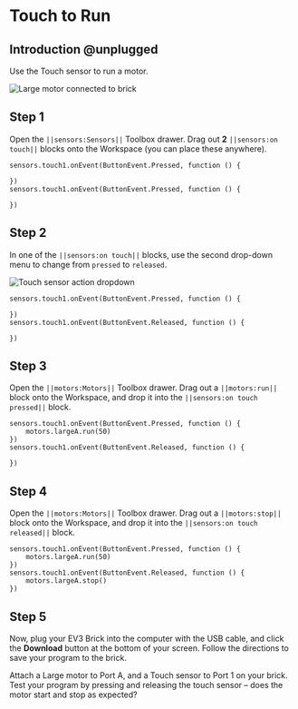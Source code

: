 # Touch to Run

## Introduction @unplugged

Use the Touch sensor to run a motor.

![Large motor connected to brick](/static/tutorials/touch-to-run/touch-to-run.gif)

## Step 1

Open the ``||sensors:Sensors||`` Toolbox drawer. Drag out **2** ``||sensors:on touch||`` blocks onto the Workspace (you can place these anywhere).

```blocks
sensors.touch1.onEvent(ButtonEvent.Pressed, function () {

})
sensors.touch1.onEvent(ButtonEvent.Pressed, function () {

})
```

## Step 2

In one of the ``||sensors:on touch||`` blocks, use the second drop-down menu to change from ``pressed`` to ``released``.
 
![Touch sensor action dropdown](/static/tutorials/touch-to-run/on-touch-dropdown.png)

```blocks
sensors.touch1.onEvent(ButtonEvent.Pressed, function () {

})
sensors.touch1.onEvent(ButtonEvent.Released, function () {

})
```

## Step 3

Open the ``||motors:Motors||`` Toolbox drawer. Drag out a ``||motors:run||`` block onto the Workspace, and drop it into the ``||sensors:on touch pressed||`` block.

```blocks
sensors.touch1.onEvent(ButtonEvent.Pressed, function () {
    motors.largeA.run(50)
})
sensors.touch1.onEvent(ButtonEvent.Released, function () {

})
```

## Step 4

Open the ``||motors:Motors||`` Toolbox drawer. Drag out a ``||motors:stop||`` block onto the Workspace, and drop it into the ``||sensors:on touch released||`` block.

```blocks
sensors.touch1.onEvent(ButtonEvent.Pressed, function () {
    motors.largeA.run(50)
})
sensors.touch1.onEvent(ButtonEvent.Released, function () {
    motors.largeA.stop()
})
```

## Step 5

Now, plug your EV3 Brick into the computer with the USB cable, and click the **Download** button at the bottom of your screen. Follow the directions to save your program to the brick.

Attach a Large motor to Port A, and a Touch sensor to Port 1 on your brick. Test your program by pressing and releasing the touch sensor – does the motor start and stop as expected?

